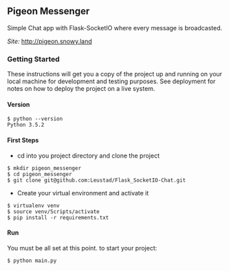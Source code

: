 ## Pigeon Messenger

Simple Chat app with Flask-SocketIO where every message is broadcasted.

*Site:* http://pigeon.snowy.land


### Getting Started

These instructions will get you a copy of the project up and running on your local machine for development and testing purposes.
See deployment for notes on how to deploy the project on a live system.

#### Version

```
$ python --version
Python 3.5.2
```

#### First Steps

- cd into you project directory and clone the project

```
$ mkdir pigeon_messenger
$ cd pigeon_messenger
$ git clone git@github.com:Leustad/Flask_SocketIO-Chat.git
```

- Create your virtual environment and activate it

```
$ virtualenv venv
$ source venv/Scripts/activate
$ pip install -r requirements.txt
```

#### Run
You must be all set at this point. to start your project:

```
$ python main.py
```
